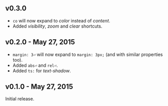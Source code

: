 ## v0.3.0

* `co` will now expand to *color* instead of *content*.
* Added *visibility*, *zoom* and *clear* shortcuts.

## v0.2.0 - May 27, 2015

* `margin: 3⏎` will now expand to `margin: 3px;` (and with similar properties too).
* Added `abs⏎` and `rel⏎`.
* Added `ts:` for *text-shadow*.

## v0.1.0 - May 27, 2015

Initial release.

